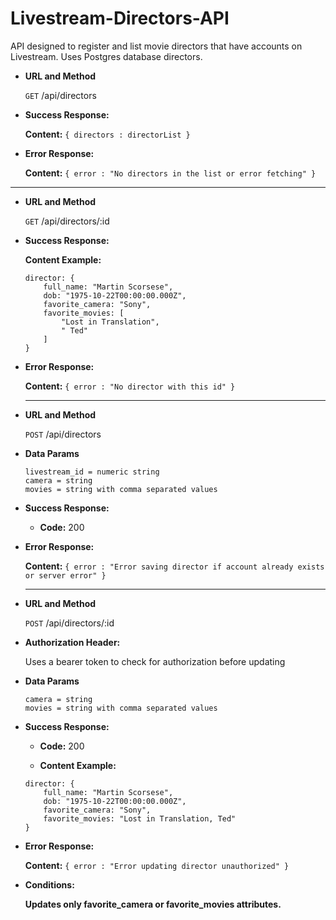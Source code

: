 Livestream-Directors-API
========================

  API designed to register and list movie directors that have accounts on Livestream. Uses Postgres database directors.

* **URL and Method**

  `GET` /api/directors

* **Success Response:**

    **Content:** `{ directors : directorList }`

* **Error Response:**

    **Content:** `{ error : "No directors in the list or error fetching" }`

---

* **URL and Method**

  `GET` /api/directors/:id

* **Success Response:**

    **Content Example:**
    ```
    director: {
        full_name: "Martin Scorsese",
        dob: "1975-10-22T00:00:00.000Z",
        favorite_camera: "Sony",
        favorite_movies: [
            "Lost in Translation",
            " Ted"
        ]
    }
    ```

* **Error Response:**

    **Content:** `{ error : "No director with this id" }`

    ---
* **URL and Method**

  `POST` /api/directors

* **Data Params**

    ```
    livestream_id = numeric string
    camera = string
    movies = string with comma separated values
    ```

* **Success Response:**

    * **Code:** 200 <br />

* **Error Response:**

    **Content:** `{ error : "Error saving director if account already exists or server error" }`

    ---

* **URL and Method**

  `POST` /api/directors/:id

* **Authorization Header:**

  Uses a bearer token to check for authorization before updating


* **Data Params**

    ```
    camera = string
    movies = string with comma separated values
    ```

* **Success Response:**

    * **Code:** 200 <br />

    * **Content Example:**
    ```
    director: {
        full_name: "Martin Scorsese",
        dob: "1975-10-22T00:00:00.000Z",
        favorite_camera: "Sony",
        favorite_movies: "Lost in Translation, Ted"
    }
    ```

* **Error Response:**

    **Content:** `{ error : "Error updating director unauthorized" }`

* **Conditions:**

   **Updates only favorite_camera or favorite_movies attributes.**


